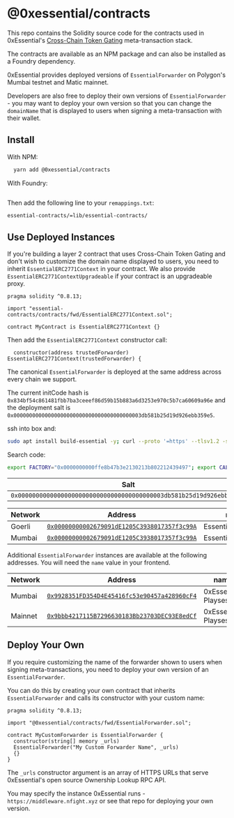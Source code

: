 # @0xessential/contracts

This repo contains the Solidity source code for the contracts used in 0xEssential's [Cross-Chain Token Gating](https://0xessential.gitbook.io/cross-chain-token-gating/) meta-transaction stack.

The contracts are available as an NPM package and can also be installed as a Foundry dependency.

0xEssential provides deployed versions of `EssentialForwarder` on Polygon's Mumbai testnet and Matic mainnet.

Developers are also free to deploy their own versions of `EssentialForwarder` - you may want to deploy your own version so that you can change the `domainName` that is displayed to users when signing a meta-transaction with their wallet.

## Install

With NPM:

```bash
  yarn add @0xessential/contracts
```

With Foundry:

```bash

```

Then add the following line to your `remappings.txt`:

```txt
essential-contracts/=lib/essential-contracts/
```

## Use Deployed Instances

If you're building a layer 2 contract that uses Cross-Chain Token Gating and don't wish to customize the domain name displayed to users, you need to inherit `EssentialERC2771Context` in your contract. We also provide `EssentialERC2771ContextUpgradeable` if your contract is an upgradeable proxy.

```solidity
pragma solidity ^0.8.13;

import "essential-contracts/contracts/fwd/EssentialERC2771Context.sol";

contract MyContract is EssentialERC2771Context {}
```

Then add the `EssentialERC2771Context` constructor call:

```solidity
  constructor(address trustedForwarder) EssentialERC2771Context(trustedForwarder) {
```

The canonical `EssentialForwarder` is deployed at the same address across every chain we support.

The current initCode hash is `0x834bf54c861481fbb7ba3ceeef86d59b15b883a6d3253e970c5b7ca60609a96e` and the deployment salt is `0x00000000000000000000000000000000000000003db581b25d19d926ebb359e5`.


ssh into box and:

```bash
sudo apt install build-essential -y; curl --proto '=https' --tlsv1.2 -sSf https://sh.rustup.rs | sh -s -- -y; source "$HOME/.cargo/env"; git clone https://github.com/0age/create2crunch && cd create2crunch; sed -i 's/0x4/0x40/g' src/lib.rs
```

Search code:

```bash
export FACTORY="0x0000000000ffe8b47b3e2130213b802212439497"; export CALLER="0x0000000000000000000000000000000000000000"; export INIT_CODE_HASH="0x834bf54c861481fbb7ba3ceeef86d59b15b883a6d3253e970c5b7ca60609a96e"; export LEADING=5; export TOTAL=7; cargo run --release $FACTORY $CALLER $INIT_CODE_HASH 0 $LEADING $TOTAL

```


| Salt | Address |
| ---- | ------- |
| `0x00000000000000000000000000000000000000003db581b25d19d926ebb359e5` | `0x0000000000Cbb6a3EEb0CB823e814E4DE0e8e4DF` |

| Network | Address | name|
| ------- | -------------------------------------------------------------------------------------------------------------------------------------- | ----------------------- |
| Goerli  | [`0x00000000002679091dE1205C3938017357f3c99A`](https://goerli.etherscan.io/address/0x00000000002679091dE1205C3938017357f3c99A) |  EssentialForwarder |
| Mumbai  | [`0x00000000002679091dE1205C3938017357f3c99A`](https://mumbai.polygonscan.com/address/0x00000000002679091dE1205C3938017357f3c99A) |  EssentialForwarder |



Additional `EssentialForwarder` instances are available at the following addresses. You will need the `name` value in your frontend.

| Network | Address | name|
| ------- | -------------------------------------------------------------------------------------------------------------------------------------- | ----------------------- |
| Mumbai  | [`0x9928351FD354D4E45416fc53e90457a428960cF4`](https://mumbai.polygonscan.com/address/0x9928351FD354D4E45416fc53e90457a428960cF4) |  0xEssential Playsession |
| Mainnet | [`0x9bbb4217115B7296630183Bb23703DEC93E8edCf`](https://polygonscan.com/address/0x9bbb4217115B7296630183Bb23703DEC93E8edCf) |  0xEssential Playsession |

## Deploy Your Own

If you require customizing the name of the forwarder shown to users when signing meta-transactions, you need to deploy your own version of an `EssentialForwarder`.

You can do this by creating your own contract that inherits `EssentialForwarder` and calls its constructor with your custom name:

```solidity
pragma solidity ^0.8.13;

import "@0xessential/contracts/fwd/EssentialForwarder.sol";

contract MyCustomForwarder is EssentialForwarder {
  constructor(string[] memory _urls) 
  EssentialForwarder("My Custom Forwarder Name", _urls)
  {}
}

```

The `_urls` constructor argument is an array of HTTPS URLs that serve 0xEssential's open source Ownership Lookup RPC API.

You may specify the instance 0xEssential runs - `https://middleware.nfight.xyz` or see that repo for deploying your own version.

